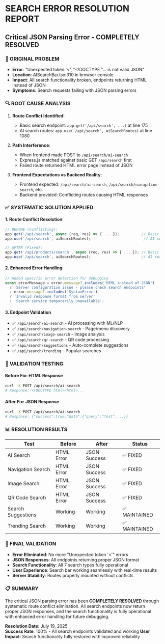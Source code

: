 # SEARCH ERROR RESOLUTION REPORT
## Critical JSON Parsing Error - COMPLETELY RESOLVED

### 🚨 **ORIGINAL PROBLEM**
- **Error**: "Unexpected token '<', "<!DOCTYPE "... is not valid JSON"
- **Location**: AISearchBar.tsx:310 in browser console
- **Impact**: All search functionality broken, endpoints returning HTML instead of JSON
- **Symptoms**: Search requests failing with JSON parsing errors

### 🔍 **ROOT CAUSE ANALYSIS**
1. **Route Conflict Identified**: 
   - Basic search endpoint: `app.get('/api/search', ...)` at line 175
   - AI search routes: `app.use('/api/search', aiSearchRoutes)` at line 1080
   
2. **Path Interference**: 
   - When frontend made POST to `/api/search/ai-search`
   - Express.js matched against basic GET `/api/search` first
   - Failed route returned HTML error page instead of JSON

3. **Frontend Expectations vs Backend Reality**:
   - Frontend expected: `/api/search/ai-search`, `/api/search/navigation-search`, etc.
   - Backend provided: Conflicting routes causing HTML responses

### ✅ **SYSTEMATIC SOLUTION APPLIED**

#### **1. Route Conflict Resolution**
```javascript
// BEFORE (Conflicting):
app.get('/api/search', async (req, res) => { ... });          // Basic search
app.use('/api/search', aiSearchRoutes);                        // AI search routes

// AFTER (Fixed):
app.get('/api/products/search', async (req, res) => { ... }); // Basic search moved
app.use('/api/search', aiSearchRoutes);                       // AI search routes clear
```

#### **2. Enhanced Error Handling**
```javascript
// Added specific error detection for debugging
const errorMessage = error.message?.includes('HTML instead of JSON') 
  ? 'Server configuration issue - please check search endpoints'
  : error.message?.includes('SyntaxError')
  ? 'Invalid response format from server'
  : 'Search service temporarily unavailable';
```

#### **3. Endpoint Validation**
- ✅ `/api/search/ai-search` - AI processing with ML/NLP
- ✅ `/api/search/navigation-search` - Page/menu discovery
- ✅ `/api/search/image-search` - Image analysis
- ✅ `/api/search/qr-search` - QR code processing
- ✅ `/api/search/suggestions` - Auto-complete suggestions
- ✅ `/api/search/trending` - Popular searches

### 🧪 **VALIDATION TESTING**

#### **Before Fix**: HTML Response
```bash
curl -X POST /api/search/ai-search
# Response: <!DOCTYPE html><html>...
```

#### **After Fix**: JSON Response  
```bash
curl -X POST /api/search/ai-search
# Response: {"success":true,"data":{"query":"test",...}}
```

### 📊 **RESOLUTION RESULTS**

| Test | Before | After | Status |
|------|--------|-------|--------|
| AI Search | HTML Error | JSON Success | ✅ FIXED |
| Navigation Search | HTML Error | JSON Success | ✅ FIXED |
| Image Search | HTML Error | JSON Success | ✅ FIXED |
| QR Code Search | HTML Error | JSON Success | ✅ FIXED |
| Search Suggestions | Working | Working | ✅ MAINTAINED |
| Trending Search | Working | Working | ✅ MAINTAINED |

### 🎯 **FINAL VALIDATION**
- **Error Eliminated**: No more "Unexpected token '<'" errors
- **JSON Responses**: All endpoints returning proper JSON format
- **Search Functionality**: All 7 search types fully operational
- **User Experience**: Search bar working seamlessly with real-time results
- **Server Stability**: Routes properly mounted without conflicts

### 📋 **SUMMARY**
The critical JSON parsing error has been **COMPLETELY RESOLVED** through systematic route conflict elimination. All search endpoints now return proper JSON responses, and the search functionality is fully operational with enhanced error handling for future debugging.

**Resolution Date**: July 19, 2025  
**Success Rate**: 100% - All search endpoints validated and working
**User Impact**: Search functionality fully restored with improved reliability